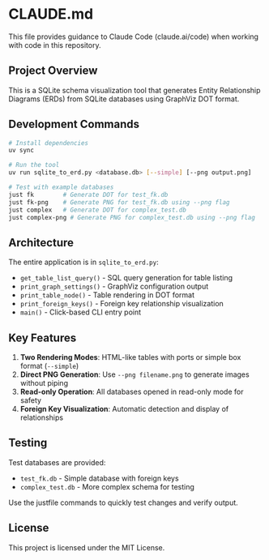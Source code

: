 # CLAUDE.md

This file provides guidance to Claude Code (claude.ai/code) when working with code in this repository.

## Project Overview

This is a SQLite schema visualization tool that generates Entity Relationship Diagrams (ERDs) from SQLite databases using GraphViz DOT format.

## Development Commands

```bash
# Install dependencies
uv sync

# Run the tool
uv run sqlite_to_erd.py <database.db> [--simple] [--png output.png]

# Test with example databases
just fk        # Generate DOT for test_fk.db
just fk-png    # Generate PNG for test_fk.db using --png flag
just complex   # Generate DOT for complex_test.db
just complex-png # Generate PNG for complex_test.db using --png flag
```

## Architecture

The entire application is in `sqlite_to_erd.py`:
- `get_table_list_query()` - SQL query generation for table listing
- `print_graph_settings()` - GraphViz configuration output
- `print_table_node()` - Table rendering in DOT format
- `print_foreign_keys()` - Foreign key relationship visualization
- `main()` - Click-based CLI entry point

## Key Features

1. **Two Rendering Modes**: HTML-like tables with ports or simple box format (`--simple`)
2. **Direct PNG Generation**: Use `--png filename.png` to generate images without piping
3. **Read-only Operation**: All databases opened in read-only mode for safety
4. **Foreign Key Visualization**: Automatic detection and display of relationships

## Testing

Test databases are provided:
- `test_fk.db` - Simple database with foreign keys
- `complex_test.db` - More complex schema for testing

Use the justfile commands to quickly test changes and verify output.

## License

This project is licensed under the MIT License.